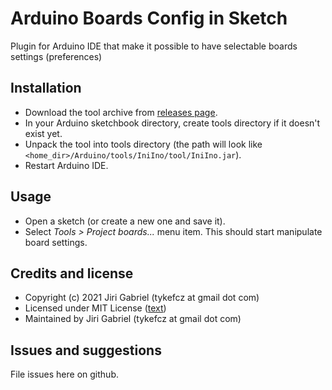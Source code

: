 # Arduino Boards Config in Sketch

Plugin for Arduino IDE that make it possible to have selectable boards settings (preferences)

## Installation

- Download the tool archive from [releases page](https://github.com/tykefcz/IniIno/releases/latest).
- In your Arduino sketchbook directory, create tools directory if it doesn't exist yet.
- Unpack the tool into tools directory (the path will look like ```<home_dir>/Arduino/tools/IniIno/tool/IniIno.jar```).
- Restart Arduino IDE. 

## Usage

- Open a sketch (or create a new one and save it).
- Select *Tools > Project boards...* menu item. This should start manipulate board settings.

## Credits and license

- Copyright (c) 2021 Jiri Gabriel (tykefcz at gmail dot com)
- Licensed under MIT License ([text](license.txt))
- Maintained by Jiri Gabriel (tykefcz at gmail dot com)

## Issues and suggestions

File issues here on github.
